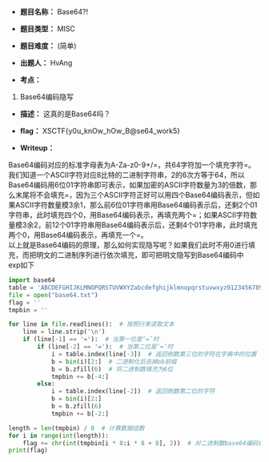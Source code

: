 * **题目名称：** Base64?!

* **题目类型：** MISC

* **题目难度：** (简单)

* **出题人：** HvAng

* **考点：**  

1. Base64编码隐写

* **描述：**  这真的是Base64吗？

* **flag：** XSCTF{y0u_knOw_hOw_B@se64_work5}

* **Writeup：**

Base64编码对应的标准字母表为A-Za-z0-9+/=，共64字符加一个填充字符=。我们知道一个ASCII字符对应8比特的二进制字符串，2的6次方等于64，所以Base64编码用6位01字符串即可表示，如果加密的ASCII字符数量为3的倍数，那么末尾将不会填充=，因为三个ASCII字符正好可以用四个Base64编码表示，但如果ASCII字符数量模3余1，那么前6位01字符串用Base64编码表示后，还剩2个01字符串，此时填充四个0，用Base64编码表示，再填充两个=；如果ASCII字符数量模3余2，前12个01字符串用Base64编码表示后，还剩4个01字符串，此时填充两个0，用Base64编码表示，再填充一个=。       
以上就是Base64编码的原理，那么如何实现隐写呢？如果我们此时不用0进行填充，而把明文的二进制序列进行依次填充，即可把明文隐写到Base64编码中     
exp如下     
```py
import base64
table = 'ABCDEFGHIJKLMNOPQRSTUVWXYZabcdefghijklmnopqrstuvwxyz0123456789+/'
file = open("base64.txt")
flag = ''
tmpbin = ''

for line in file.readlines():  # 按照行来读取文本
    line = line.strip('\n')
    if (line[-1] == '='):  # 当第一位是‘=’时
        if (line[-2] == '='):  # 当第二位是‘=’时
            i = table.index(line[-3])  # 返回倒数第三位的字符在字典中的位置
            b = bin(i)[2:]  # 二进制化后去掉ob前缀
            b = b.zfill(6)  # 将二进制数填充为6位
            tmpbin += b[-4:]
        else:
            i = table.index(line[-2])  # 返回倒数第二位的字符
            b = bin(i)[2:]
            b = b.zfill(6)
            tmpbin += b[-2:]

length = len(tmpbin) / 8  # 计算数据组数
for i in range(int(length)):
    flag += chr(int(tmpbin[i * 8:i * 8 + 8], 2))  # 对二进制数base64编码处理
print(flag)
```